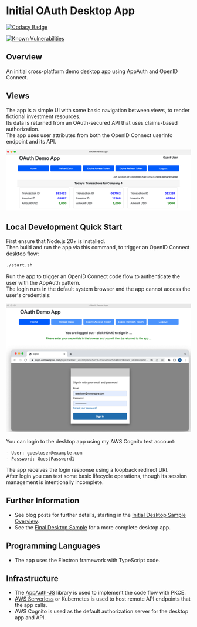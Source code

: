 # Initial OAuth Desktop App

[![Codacy Badge](https://api.codacy.com/project/badge/Grade/afd1a18c78db40ef9e53c26d4ada748c)](https://app.codacy.com/gh/gary-archer/oauth.desktopsample1?utm_source=github.com&utm_medium=referral&utm_content=gary-archer/oauth.desktopsample1&utm_campaign=Badge_Grade)

[![Known Vulnerabilities](https://snyk.io/test/github/gary-archer/oauth.desktopsample1/badge.svg?targetFile=package.json)](https://snyk.io/test/github/gary-archer/oauth.desktopsample1?targetFile=package.json)

## Overview

An initial cross-platform demo desktop app using AppAuth and OpenID Connect.

## Views

The app is a simple UI with some basic navigation between views, to render fictional investment resources.\
Its data is returned from an OAuth-secured API that uses claims-based authorization.\
The app uses user attributes from both the OpenID Connect userinfo endpoint and its API.

![Desktop App Views](./images/views.png)

## Local Development Quick Start

First ensure that Node.js 20+ is installed.\
Then build and run the app via this command, to trigger an OpenID Connect desktop flow:

```bash
./start.sh
```

Run the app to trigger an OpenID Connect code flow to authenticate the user with the AppAuth pattern.\
The login runs in the default system browser and the app cannot access the user's credentials:

![Desktop App Login](./images/login.png)

You can login to the desktop app using my AWS Cognito test account:

```text
- User: guestuser@example.com
- Password: GuestPassword1
```

The app receives the login response using a loopback redirect URI.\
After login you can test some basic lifecycle operations, though its session management is intentionally incomplete.

## Further Information

- See blog posts for further details, starting in the [Initial Desktop Sample Overview](https://apisandclients.com/posts/desktop-apps-overview).
- See the [Final Desktop Sample](https://github.com/gary-archer/oauth.desktopsample.final) for a more complete desktop app.

## Programming Languages

* The app uses the Electron framework with TypeScript code.

## Infrastructure

* The [AppAuth-JS](https://github.com/openid/AppAuth-JS/blob/master/README.md) library is used to implement the code flow with PKCE.
* [AWS Serverless](https://github.com/gary-archer/oauth.apisample.serverless) or Kubernetes is used to host remote API endpoints that the app calls.
* AWS Cognito is used as the default authorization server for the desktop app and API.
